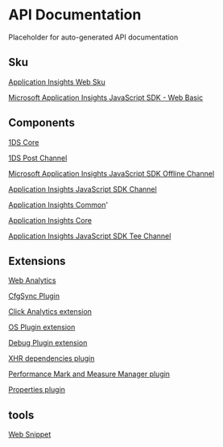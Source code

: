 # API Documentation

Placeholder for auto-generated API documentation


## Sku

[Application Insights Web Sku](./applicationinsights-web/index.html)

[Microsoft Application Insights JavaScript SDK - Web Basic](./applicationinsights-web-basic/index.html)

## Components

[1DS Core](./1ds-core-js/index.html)

[1DS Post Channel](./1ds-post-js/index.html)

[Microsoft Application Insights JavaScript SDK Offline Channel](./applicationinsights-offlinechannel-js/index.html)

[Application Insights JavaScript SDK Channel](./applicationinsights-channel-js/index.html)

[Application Insights Common](./applicationinsights-common/index.html)'

[Application Insights Core](./applicationinsights-core-js/index.html)

[Application Insights JavaScript SDK Tee Channel](./applicationinsights-teechannel-js/index.html)

## Extensions

[Web Analytics](./applicationinsights-analytics-js/index.html)

[CfgSync Plugin](./applicationinsights-cfgsync-js/index.html)

[Click Analytics extension](./applicationinsights-clickanalytics-js/index.html)

[OS Plugin extension](./applicationinsights-osplugin-js/index.html)

[Debug Plugin extension](./applicationinsights-debugplugin-js/index.html)

[XHR dependencies plugin](./applicationinsights-dependencies-js/index.html)

[Performance Mark and Measure Manager plugin](./applicationinsights-perfmarkmeasure-js/index.html)

[Properties plugin](./applicationinsights-properties-js/index.html)

## tools

[Web Snippet](./applicationinsights-web-snippet/index.html)